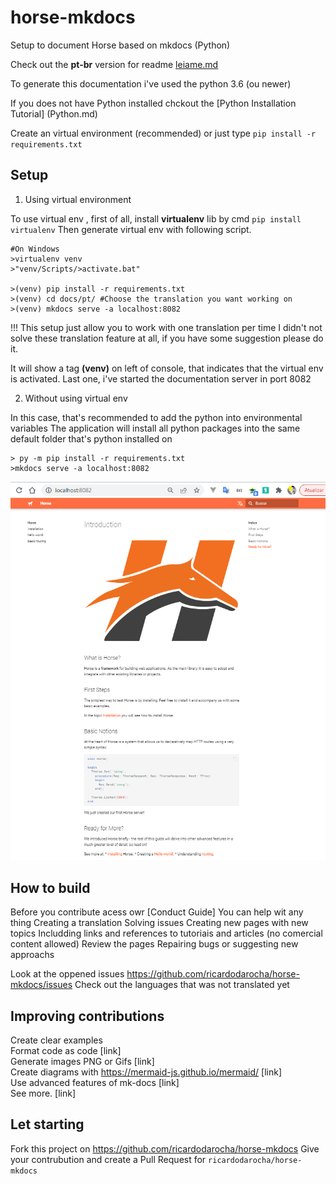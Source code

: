 # horse-mkdocs
Setup to document Horse based on mkdocs (Python)

Check out the **pt-br** version for readme [leiame.md](LEIAME.md)

To generate this documentation i've used the python 3.6 (ou newer)

If you does not have Python installed chckout the [Python Installation Tutorial] (Python.md)

Create an virtual environment (recommended) or just type `pip install -r requirements.txt`

## Setup

1. Using virtual environment

To use virtual env , first of all, install **virtualenv** lib by cmd `pip install virtualenv`
Then generate virtual env with following script.

```shell
#On Windows
>virtualenv venv
>"venv/Scripts/>activate.bat" 

>(venv) pip install -r requirements.txt
>(venv) cd docs/pt/ #Choose the translation you want working on
>(venv) mkdocs serve -a localhost:8082
```

!!! This setup just allow you to work with one translation per time
I didn't not solve these translation feature at all, if you have some suggestion please do it. 

It will show a tag **(venv)** on left of console, that indicates that the virtual env is activated.
Last one, i've started the documentation server in port 8082

2. Without using virtual env

In this case, that's recommended to add the python into environmental variables
The application will install all python packages into the same default folder that's python installed on

```shell
> py -m pip install -r requirements.txt
>mkdocs serve -a localhost:8082
```

![](Screen.PNG)

## How to build

Before you contribute acess owr [Conduct Guide] 
You can help wit any thing
    Creating a translation
    Solving issues
    Creating new pages with new topics
    Includding links and references to tutoriais and articles (no comercial content allowed)
    Review the pages
    Repairing bugs or suggesting new approachs

Look at the oppened issues https://github.com/ricardodarocha/horse-mkdocs/issues
Check out the languages that was not translated yet

## Improving contributions

Create clear examples  
Format code as code [link]  
Generate images PNG or Gifs [link]  
Create diagrams with https://mermaid-js.github.io/mermaid/ [link]  
Use advanced features of mk-docs [link]  
See more. [link]  

## Let starting

Fork this project on https://github.com/ricardodarocha/horse-mkdocs
Give your contrubution and create a Pull Request for `ricardodarocha/horse-mkdocs`
